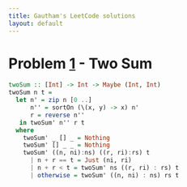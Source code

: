 ```yaml
---
title: Gautham's LeetCode solutions
layout: default
---
```


# Problem [1](https://leetcode.com/problems/two-sum/) - Two Sum

```haskell
twoSum :: [Int] -> Int -> Maybe (Int, Int)
twoSum n t =
  let n' = zip n [0 ..]
      n'' = sortOn (\(x, y) -> x) n'
      r = reverse n''
   in twoSum' n'' r t
  where
    twoSum' _ [] _ = Nothing
    twoSum' [] _ _ = Nothing
    twoSum' ((n, ni):ns) ((r, ri):rs) t
      | n + r == t = Just (ni, ri)
      | n + r < t = twoSum' ns ((r, ri) : rs) t
      | otherwise = twoSum' ((n, ni) : ns) rs t
```
